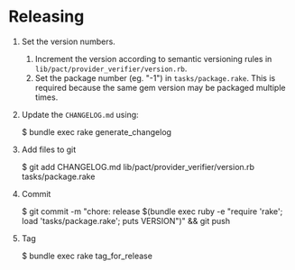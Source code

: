 # Releasing

1. Set the version numbers.

    1. Increment the version according to semantic versioning rules in `lib/pact/provider_verifier/version.rb`.
    1. Set the package number (eg. "-1") in `tasks/package.rake`. This is required because the same gem version may be packaged multiple times.

2. Update the `CHANGELOG.md` using:

    $ bundle exec rake generate_changelog

3. Add files to git

    $ git add CHANGELOG.md lib/pact/provider_verifier/version.rb tasks/package.rake

4. Commit

    $ git commit -m "chore: release $(bundle exec ruby -e "require 'rake'; load 'tasks/package.rake'; puts VERSION")" && git push

5. Tag

    $ bundle exec rake tag_for_release
